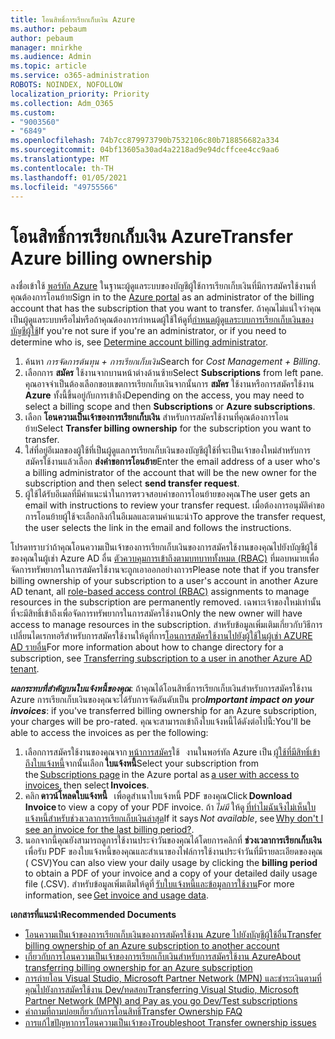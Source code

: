 ```yaml
---
title: โอนสิทธิ์การเรียกเก็บเงิน Azure
ms.author: pebaum
author: pebaum
manager: mnirkhe
ms.audience: Admin
ms.topic: article
ms.service: o365-administration
ROBOTS: NOINDEX, NOFOLLOW
localization_priority: Priority
ms.collection: Adm_O365
ms.custom:
- "9003560"
- "6849"
ms.openlocfilehash: 74b7cc879973790b7532106c80b718856682a334
ms.sourcegitcommit: 04bf13605a30ad4a2218ad9e94dcffcee4cc9aa6
ms.translationtype: MT
ms.contentlocale: th-TH
ms.lasthandoff: 01/05/2021
ms.locfileid: "49755566"
---
```

# <a name="transfer-azure-billing-ownership"></a><span data-ttu-id="6d440-102">โอนสิทธิ์การเรียกเก็บเงิน Azure</span><span class="sxs-lookup"><span data-stu-id="6d440-102">Transfer Azure billing ownership</span></span>

<span data-ttu-id="6d440-103">ลงชื่อเข้าใช้ [พอร์ทัล Azure](https://portal.azure.com/) ในฐานะผู้ดูแลระบบของบัญชีผู้ใช้การเรียกเก็บเงินที่มีการสมัครใช้งานที่คุณต้องการโอนย้าย</span><span class="sxs-lookup"><span data-stu-id="6d440-103">Sign in to the [Azure portal](https://portal.azure.com/) as an administrator of the billing account that has the subscription that you want to transfer.</span></span> <span data-ttu-id="6d440-104">ถ้าคุณไม่แน่ใจว่าคุณเป็นผู้ดูแลระบบหรือไม่หรือถ้าคุณต้องการกำหนดผู้ใช้ให้ดูที่[กำหนดผู้ดูแลระบบการเรียกเก็บเงินของบัญชีผู้ใช้](https://docs.microsoft.com/azure/cost-management-billing/understand/subscription-transfer#whoisaa)</span><span class="sxs-lookup"><span data-stu-id="6d440-104">If you're not sure if you're an administrator, or if you need to determine who is, see [Determine account billing administrator](https://docs.microsoft.com/azure/cost-management-billing/understand/subscription-transfer#whoisaa).</span></span>

1. <span data-ttu-id="6d440-105">ค้นหา _การจัดการต้นทุน + การเรียกเก็บเงิน_</span><span class="sxs-lookup"><span data-stu-id="6d440-105">Search for _Cost Management + Billing_.</span></span>
1. <span data-ttu-id="6d440-106">เลือกการ **สมัคร** ใช้งานจากบานหน้าต่างด้านซ้าย</span><span class="sxs-lookup"><span data-stu-id="6d440-106">Select **Subscriptions** from left pane.</span></span> <span data-ttu-id="6d440-107">คุณอาจจำเป็นต้องเลือกขอบเขตการเรียกเก็บเงินจากนั้นการ **สมัคร** ใช้งานหรือการสมัครใช้งาน **Azure** ทั้งนี้ขึ้นอยู่กับการเข้าถึง</span><span class="sxs-lookup"><span data-stu-id="6d440-107">Depending on the access, you may need to select a billing scope and then **Subscriptions** or **Azure subscriptions**.</span></span>
1. <span data-ttu-id="6d440-108">เลือก **โอนความเป็นเจ้าของการเรียกเก็บเงิน** สำหรับการสมัครใช้งานที่คุณต้องการโอนย้าย</span><span class="sxs-lookup"><span data-stu-id="6d440-108">Select **Transfer billing ownership** for the subscription you want to transfer.</span></span>
1. <span data-ttu-id="6d440-109">ใส่ที่อยู่อีเมลของผู้ใช้ที่เป็นผู้ดูแลการเรียกเก็บเงินของบัญชีผู้ใช้ที่จะเป็นเจ้าของใหม่สำหรับการสมัครใช้งานแล้วเลือก **ส่งคำขอการโอนย้าย**</span><span class="sxs-lookup"><span data-stu-id="6d440-109">Enter the email address of a user who's a billing administrator of the account that will be the new owner for the subscription and then select **send transfer request**.</span></span>
1. <span data-ttu-id="6d440-110">ผู้ใช้ได้รับอีเมลที่มีคำแนะนำในการตรวจสอบคำขอการโอนย้ายของคุณ</span><span class="sxs-lookup"><span data-stu-id="6d440-110">The user gets an email with instructions to review your transfer request.</span></span> <span data-ttu-id="6d440-111">เมื่อต้องการอนุมัติคำขอการโอนย้ายผู้ใช้จะเลือกลิงก์ในอีเมลและตามคำแนะนำ</span><span class="sxs-lookup"><span data-stu-id="6d440-111">To approve the transfer request, the user selects the link in the email and follows the instructions.</span></span>

<span data-ttu-id="6d440-112">โปรดทราบว่าถ้าคุณโอนความเป็นเจ้าของการเรียกเก็บเงินของการสมัครใช้งานของคุณไปยังบัญชีผู้ใช้ของคุณในผู้เช่า Azure AD อื่น [ตัวควบคุมการเข้าถึงตามบทบาททั้งหมด (RBAC)](https://docs.microsoft.com/azure/role-based-access-control/overview?WT.mc_id=Portal-Microsoft_Azure_Support) ที่มอบหมายเพื่อจัดการทรัพยากรในการสมัครใช้งานจะถูกเอาออกอย่างถาวร</span><span class="sxs-lookup"><span data-stu-id="6d440-112">Please note that if you transfer billing ownership of your subscription to a user's account in another Azure AD tenant, all [role-based access control (RBAC)](https://docs.microsoft.com/azure/role-based-access-control/overview?WT.mc_id=Portal-Microsoft_Azure_Support) assignments to manage resources in the subscription are permanently removed.</span></span> <span data-ttu-id="6d440-113">เฉพาะเจ้าของใหม่เท่านั้นที่จะมีสิทธิ์เข้าถึงเพื่อจัดการทรัพยากรในการสมัครใช้งาน</span><span class="sxs-lookup"><span data-stu-id="6d440-113">Only the new owner will have access to manage resources in the subscription.</span></span> <span data-ttu-id="6d440-114">สำหรับข้อมูลเพิ่มเติมเกี่ยวกับวิธีการเปลี่ยนไดเรกทอรีสำหรับการสมัครใช้งานให้ดูที่การ[โอนการสมัครใช้งานไปยังผู้ใช้ในผู้เช่า AZURE AD รายอื่น](https://docs.microsoft.com/azure/active-directory/managed-identities-azure-resources/known-issues?WT.mc_id=Portal-Microsoft_Azure_Support)</span><span class="sxs-lookup"><span data-stu-id="6d440-114">For more information about how to change directory for a subscription, see [Transferring subscription to a user in another Azure AD tenant](https://docs.microsoft.com/azure/active-directory/managed-identities-azure-resources/known-issues?WT.mc_id=Portal-Microsoft_Azure_Support).</span></span>

<span data-ttu-id="6d440-115">_**ผลกระทบที่สำคัญบนใบแจ้งหนี้ของคุณ**_: ถ้าคุณได้โอนสิทธิ์การเรียกเก็บเงินสำหรับการสมัครใช้งาน Azure การเรียกเก็บเงินของคุณจะได้รับการจัดอันดับเป็น pro</span><span class="sxs-lookup"><span data-stu-id="6d440-115">_**Important impact on your invoices**_: if you've transferred billing ownership for an Azure subscription, your charges will be pro-rated.</span></span> <span data-ttu-id="6d440-116">คุณจะสามารถเข้าถึงใบแจ้งหนี้ได้ดังต่อไปนี้:</span><span class="sxs-lookup"><span data-stu-id="6d440-116">You'll be able to access the invoices as per the following:</span></span>  

1. <span data-ttu-id="6d440-117">เลือกการสมัครใช้งานของคุณจาก [หน้าการสมัคร](https://portal.azure.com/#blade/Microsoft_Azure_Billing/SubscriptionsBlade)ใช้   งานในพอร์ทัล Azure เป็น [ผู้ใช้ที่มีสิทธิ์เข้าถึงใบแจ้งหนี้](https://docs.microsoft.com/azure/cost-management-billing/manage/manage-billing-access?WT.mc_id=Portal-Microsoft_Azure_Support)จากนั้นเลือก **ใบแจ้งหนี้**</span><span class="sxs-lookup"><span data-stu-id="6d440-117">Select your subscription from the [Subscriptions page](https://portal.azure.com/#blade/Microsoft_Azure_Billing/SubscriptionsBlade) in the Azure portal as [a user with access to invoices](https://docs.microsoft.com/azure/cost-management-billing/manage/manage-billing-access?WT.mc_id=Portal-Microsoft_Azure_Support), then select **Invoices**.</span></span>
1. <span data-ttu-id="6d440-118">คลิก **ดาวน์โหลดใบแจ้งหนี้**   เพื่อดูสำเนาใบแจ้งหนี้ PDF ของคุณ</span><span class="sxs-lookup"><span data-stu-id="6d440-118">Click **Download Invoice** to view a copy of your PDF invoice.</span></span> <span data-ttu-id="6d440-119">ถ้า _ไม่มี_ ให้ดู [ที่ทำไมฉันจึงไม่เห็นใบแจ้งหนี้สำหรับช่วงเวลาการเรียกเก็บเงินล่าสุด](https://docs.microsoft.com/azure/cost-management-billing/manage/download-azure-invoice-daily-usage-date?WT.mc_id=Portal-Microsoft_Azure_Support#noinvoice)</span><span class="sxs-lookup"><span data-stu-id="6d440-119">If it says _Not available_, see [Why don't I see an invoice for the last billing period?](https://docs.microsoft.com/azure/cost-management-billing/manage/download-azure-invoice-daily-usage-date?WT.mc_id=Portal-Microsoft_Azure_Support#noinvoice).</span></span>
1. <span data-ttu-id="6d440-120">นอกจากนี้คุณยังสามารถดูการใช้งานประจำวันของคุณได้โดยการคลิกที่ **ช่วงเวลาการเรียกเก็บเงิน** เพื่อรับ PDF ของใบแจ้งหนี้ของคุณและสำเนาของไฟล์การใช้งานประจำวันที่มีรายละเอียดของคุณ ( CSV)</span><span class="sxs-lookup"><span data-stu-id="6d440-120">You can also view your daily usage by clicking the **billing period** to obtain a PDF of your invoice and a copy of your detailed daily usage file (.CSV).</span></span> <span data-ttu-id="6d440-121">สำหรับข้อมูลเพิ่มเติมให้ดูที่ [รับใบแจ้งหนี้และข้อมูลการใช้งาน](https://docs.microsoft.com/azure/cost-management-billing/manage/download-azure-invoice-daily-usage-date?WT.mc_id=Portal-Microsoft_Azure_Support)</span><span class="sxs-lookup"><span data-stu-id="6d440-121">For more information, see [Get invoice and usage data](https://docs.microsoft.com/azure/cost-management-billing/manage/download-azure-invoice-daily-usage-date?WT.mc_id=Portal-Microsoft_Azure_Support).</span></span>

<span data-ttu-id="6d440-122">**เอกสารที่แนะนำ**</span><span class="sxs-lookup"><span data-stu-id="6d440-122">**Recommended Documents**</span></span>

- [<span data-ttu-id="6d440-123">โอนความเป็นเจ้าของการเรียกเก็บเงินของการสมัครใช้งาน Azure ไปยังบัญชีผู้ใช้อื่น</span><span class="sxs-lookup"><span data-stu-id="6d440-123">Transfer billing ownership of an Azure subscription to another account</span></span>](https://docs.microsoft.com/azure/cost-management-billing/manage/billing-subscription-transfer)
- [<span data-ttu-id="6d440-124">เกี่ยวกับการโอนความเป็นเจ้าของการเรียกเก็บเงินสำหรับการสมัครใช้งาน Azure</span><span class="sxs-lookup"><span data-stu-id="6d440-124">About transferring billing ownership for an Azure subscription</span></span>](https://docs.microsoft.com//azure/cost-management-billing/understand/subscription-transfer)
- [<span data-ttu-id="6d440-125">การถ่ายโอน Visual Studio, Microsoft Partner Network (MPN) และชำระเงินตามที่คุณไปยังการสมัครใช้งาน Dev/ทดสอบ</span><span class="sxs-lookup"><span data-stu-id="6d440-125">Transferring Visual Studio, Microsoft Partner Network (MPN) and Pay as you go Dev/Test subscriptions</span></span>](https://docs.microsoft.com/azure/billing/billing-subscription-transfer?WT.mc_id=Portal-Microsoft_Azure_Support#transferring-visual-studio-microsoft-partner-network-mpn-and-pay-as-you-go-devtest-subscriptions)
- [<span data-ttu-id="6d440-126">คำถามที่ถามบ่อยเกี่ยวกับการโอนสิทธิ์</span><span class="sxs-lookup"><span data-stu-id="6d440-126">Transfer Ownership FAQ</span></span>](https://docs.microsoft.com/azure/billing/billing-subscription-transfer?WT.mc_id=Portal-Microsoft_Azure_Support#frequently-asked-questions-faq-for-senders)
- [<span data-ttu-id="6d440-127">การแก้ไขปัญหาการโอนความเป็นเจ้าของ</span><span class="sxs-lookup"><span data-stu-id="6d440-127">Troubleshoot Transfer ownership issues</span></span>](https://docs.microsoft.com/azure/billing/billing-subscription-transfer?WT.mc_id=Portal-Microsoft_Azure_Support#troubleshooting)
